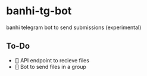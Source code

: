 # banhi-tg-bot
banhi telegram bot to send submissions (experimental)

## To-Do
- [] API endpoint to recieve files
- [] Bot to send files in a group
